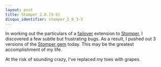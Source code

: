 ```yaml
---
layout: post
title: Stomper 2.0.[3-5]
disqus_identifier: stomper_2_0_3-5
---
```

In working out the particulars of a
[failover](https://github.com/iande/stomper-failover) extension to
[Stomper](https://github.com/iande/stomper), I discovered a few subtle but
frustrating bugs.  As a result, I pushed out 3 versions of the
[Stomper gem](https://rubygems.org/gems/stomper) today.
This may be the greatest accomplishment of my life.

At the risk of sounding crazy, I've replaced my toes with grapes.
